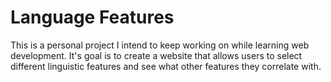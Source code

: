 # Language Features
This is a personal project I intend to keep working on while learning web development. It's goal is to create a website that allows users to select different linguistic features and see what other features they correlate with. 
